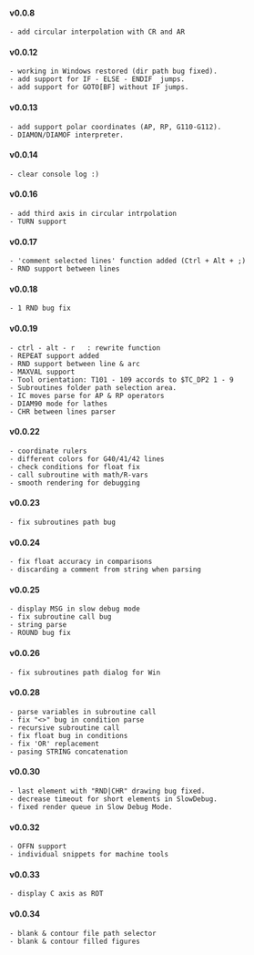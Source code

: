 #### v0.0.8
    - add circular interpolation with CR and AR

#### v0.0.12
    - working in Windows restored (dir path bug fixed).
    - add support for IF - ELSE - ENDIF  jumps.
    - add support for GOTO[BF] without IF jumps.

#### v0.0.13
    - add support polar coordinates (AP, RP, G110-G112).
    - DIAMON/DIAMOF interpreter.
    
#### v0.0.14
    - clear console log :)
    
#### v0.0.16
    - add third axis in circular intrpolation 
    - TURN support
    
#### v0.0.17
    - 'comment selected lines' function added (Ctrl + Alt + ;)
    - RND support between lines
    
#### v0.0.18
    - 1 RND bug fix
    
#### v0.0.19
    - ctrl - alt - r   : rewrite function
    - REPEAT support added
    - RND support between line & arc
    - MAXVAL support
    - Tool orientation: T101 - 109 accords to $TC_DP2 1 - 9
    - Subroutines folder path selection area.
    - IC moves parse for AP & RP operators
    - DIAM90 mode for lathes
    - CHR between lines parser
    
#### v0.0.22
    - coordinate rulers
    - different colors for G40/41/42 lines
    - check conditions for float fix
    - call subroutine with math/R-vars
    - smooth rendering for debugging
    
#### v0.0.23
    - fix subroutines path bug

#### v0.0.24
    - fix float accuracy in comparisons
    - discarding a comment from string when parsing
   
#### v0.0.25
    - display MSG in slow debug mode
    - fix subroutine call bug
    - string parse
    - ROUND bug fix

#### v0.0.26
    - fix subroutines path dialog for Win

#### v0.0.28
    - parse variables in subroutine call
    - fix "<>" bug in condition parse
    - recursive subroutine call
    - fix float bug in conditions
    - fix 'OR' replacement
    - pasing STRING concatenation

#### v0.0.30
    - last element with "RND|CHR" drawing bug fixed.
    - decrease timeout for short elements in SlowDebug.
    - fixed render queue in Slow Debug Mode.
    

#### v0.0.32
    - OFFN support
    - individual snippets for machine tools

#### v0.0.33
    - display C axis as ROT

#### v0.0.34
    - blank & contour file path selector
    - blank & contour filled figures